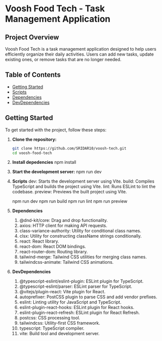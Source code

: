 # Voosh Food Tech - Task Management Application

## Project Overview

Voosh Food Tech is a task management application designed to help users efficiently organize their daily activities. Users can add new tasks, update existing ones, or remove tasks that are no longer needed.

## Table of Contents

- [Getting Started](#getting-started)
- [Scripts](#scripts)
- [Dependencies](#dependencies)
- [DevDependencies](#devdependencies)

## Getting Started

To get started with the project, follow these steps:

1. **Clone the repository:**

   ```bash
   git clone https://github.com/SRIDAR10/voosh-tech.git
   cd voosh-food-tech

2. **Install depedencies**
    npm install

3.  **Start the development server:**
    npm run dev

4. **Scripts**
    dev: Starts the development server using Vite.
    build: Compiles TypeScript and builds the project using Vite.
    lint: Runs ESLint to lint the codebase.
    preview: Previews the built project using Vite.   

    npm run dev
    npm run build
    npm run lint
    npm run preview
 
 5. **Dependencies**

    1. @dnd-kit/core: Drag and drop functionality.
    2. axios: HTTP client for making API requests.
    3. class-variance-authority: Utility for conditional class names.
    4. clsx: Utility for constructing className strings conditionally.
    5. react: React library.
    6. react-dom: React DOM bindings.
    7. react-router-dom: Routing library.
    8. tailwind-merge: Tailwind CSS utilities for merging class names.
    9. tailwindcss-animate: Tailwind CSS animations.

 6. **DevDependencies**

    1. @typescript-eslint/eslint-plugin: ESLint plugin for TypeScript.
    2. @typescript-eslint/parser: ESLint parser for TypeScript.
    3. @vitejs/plugin-react: Vite plugin for React.
    4. autoprefixer: PostCSS plugin to parse CSS and add vendor prefixes.
    5. eslint: Linting utility for JavaScript and TypeScript.
    6. eslint-plugin-react-hooks: ESLint plugin for React hooks.
    7. eslint-plugin-react-refresh: ESLint plugin for React Refresh.
    8. postcss: CSS processing tool.
    9. tailwindcss: Utility-first CSS framework.
    10. typescript: TypeScript compiler.
    11. vite: Build tool and development server.
